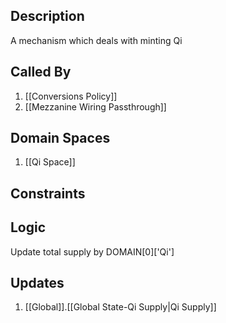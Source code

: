 ## Description

A mechanism which deals with minting Qi
## Called By
1. [[Conversions Policy]]
2. [[Mezzanine Wiring Passthrough]]
## Domain Spaces
1. [[Qi Space]]
## Constraints
## Logic
Update total supply by DOMAIN[0]['Qi']

## Updates

1. [[Global]].[[Global State-Qi Supply|Qi Supply]]
